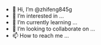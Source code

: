 - 👋 Hi, I’m @zhifeng845g
- 👀 I’m interested in ...
- 🌱 I’m currently learning ...
- 💞️ I’m looking to collaborate on ...
- 📫 How to reach me ...

<!---
zhifeng845g/zhifeng845g is a ✨ special ✨ repository because its `README.md` (this file) appears on your GitHub profile.
You can click the Preview link to take a look at your changes.
--->
